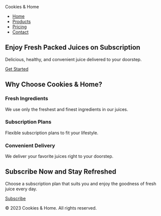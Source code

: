 <html lang="en">
<head>
    <meta charset="UTF-8">
    <meta name="viewport" content="width=device-width, initial-scale=1.0">
    <title>Cookies & Home Juice Subscription</title>
    <!-- Include Tailwind CSS CDN -->
    <link href="https://cdn.jsdelivr.net/npm/tailwindcss@2.2.15/dist/tailwind.min.css" rel="stylesheet">
    <!-- Add your custom CSS if necessary -->
</head>
<body class="bg-gray-100 font-sans">

<!-- Navigation Bar -->
<nav class="bg-green-500 p-4">
    <div class="container mx-auto">
        <div class="flex justify-between items-center">
            <div class="text-white text-2xl font-bold">Cookies & Home</div>
            <ul class="flex space-x-6 text-white">
                <li><a href="#" class="hover:underline">Home</a></li>
                <li><a href="#" class="hover:underline">Products</a></li>
                <li><a href="#" class="hover:underline">Pricing</a></li>
                <li><a href="#" class="hover:underline">Contact</a></li>
            </ul>
        </div>
    </div>
</nav>

<!-- Hero Section -->
<section class="bg-green-200 py-20">
    <div class="container mx-auto text-center">
        <h1 class="text-4xl font-bold text-green-800">Enjoy Fresh Packed Juices on Subscription</h1>
        <p class="mt-4 text-lg text-green-700">Delicious, healthy, and convenient juice delivered to your doorstep.</p>
        <a href="#" class="mt-8 inline-block px-6 py-3 bg-green-500 text-white rounded-full hover:bg-green-600">Get Started</a>
    </div>
</section>

<!-- Features Section -->
<section class="py-16">
    <div class="container mx-auto text-center">
        <h2 class="text-3xl font-bold text-gray-800">Why Choose Cookies & Home?</h2>
        <div class="grid grid-cols-1 md:grid-cols-3 gap-8 mt-12">
            <!-- Feature 1 -->
            <div class="p-6 bg-white rounded-lg shadow-lg">
                <h3 class="text-xl font-semibold text-gray-800">Fresh Ingredients</h3>
                <p class="mt-4 text-gray-600">We use only the freshest and finest ingredients in our juices.</p>
            </div>
            <!-- Feature 2 -->
            <div class="p-6 bg-white rounded-lg shadow-lg">
                <h3 class="text-xl font-semibold text-gray-800">Subscription Plans</h3>
                <p class="mt-4 text-gray-600">Flexible subscription plans to fit your lifestyle.</p>
            </div>
            <!-- Feature 3 -->
            <div class="p-6 bg-white rounded-lg shadow-lg">
                <h3 class="text-xl font-semibold text-gray-800">Convenient Delivery</h3>
                <p class="mt-4 text-gray-600">We deliver your favorite juices right to your doorstep.</p>
            </div>
        </div>
    </div>
  
</section>

<!-- Subscription Section -->
<section class="bg-green-500 py-16 text-white">
    <div class="container mx-auto text-center">
        <h2 class="text-3xl font-bold">Subscribe Now and Stay Refreshed</h2>
        <p class="mt-4 text-lg">Choose a subscription plan that suits you and enjoy the goodness of fresh juice every day.</p>
        <a href="#" class="mt-8 inline-block px-6 py-3 bg-white text-green-500 rounded-full hover:bg-white hover:text-green-500 border border-green-500">Subscribe</a>
    </div>
</section>

<!-- Footer Section -->
<footer class="bg-gray-800 py-8 text-white">
    <div class="container mx-auto text-center">
        <p>&copy; 2023 Cookies & Home. All rights reserved.</p>
    </div>
</footer>
<!-- ... (previous sections) -->

            
</section>

<!-- ... (remaining sections) -->

</body>
</html>

